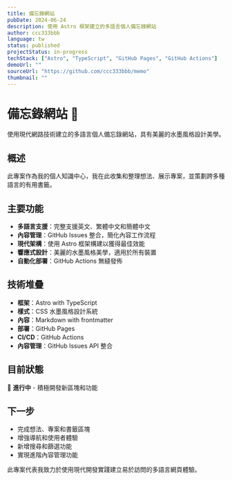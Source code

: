```yaml
---
title: 備忘錄網站
pubDate: 2024-06-24
description: 使用 Astro 框架建立的多語言個人備忘錄網站
author: ccc333bbb
language: tw
status: published
projectStatus: in-progress
techStack: ["Astro", "TypeScript", "GitHub Pages", "GitHub Actions"]
demoUrl: ""
sourceUrl: "https://github.com/ccc333bbb/memo"
thumbnail: ""
---
```


# 備忘錄網站 🚀

使用現代網路技術建立的多語言個人備忘錄網站，具有美麗的水墨風格設計美學。

## 概述

此專案作為我的個人知識中心，我在此收集和整理想法、展示專案，並策劃跨多種語言的有用書籤。

## 主要功能

- **多語言支援**：完整支援英文、繁體中文和簡體中文
- **內容管理**：GitHub Issues 整合，簡化內容工作流程
- **現代架構**：使用 Astro 框架構建以獲得最佳效能
- **響應式設計**：美麗的水墨風格美學，適用於所有裝置
- **自動化部署**：GitHub Actions 無縫發佈

## 技術堆疊

- **框架**：Astro with TypeScript
- **樣式**：CSS 水墨風格設計系統
- **內容**：Markdown with frontmatter
- **部署**：GitHub Pages
- **CI/CD**：GitHub Actions
- **內容管理**：GitHub Issues API 整合

## 目前狀態

🔨 **進行中** - 積極開發新區塊和功能

## 下一步

- 完成想法、專案和書籤區塊
- 增強導航和使用者體驗
- 新增搜尋和篩選功能
- 實現進階內容管理功能

此專案代表我致力於使用現代開發實踐建立易於訪問的多語言網頁體驗。